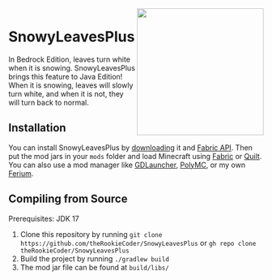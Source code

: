 <img width="250" src="https://cdn.modrinth.com/data/of7wIinq/b7e6318e3f2e84fb2fc85c08ba24f37b1d59d79f.jpeg" align="right">

# SnowyLeavesPlus

In Bedrock Edition, leaves turn white when it is snowing.
SnowyLeavesPlus brings this feature to Java Edition!
When it is snowing, leaves will slowly turn white, and when it is not, they will turn back to normal.

## Installation

You can install SnowyLeavesPlus by [downloading](https://modrinth.com/mod/snowyleavesplus) it and [Fabric API](https://modrinth.com/mod/fabric-api).
Then put the mod jars in your `mods` folder and load Minecraft using [Fabric](https://fabricmc.net/use/installer/) or [Quilt](https://quiltmc.org/install/).
You can also use a mod manager like [GDLauncher](https://gdevs.io/), [PolyMC](https://polymc.org/), or my own [Ferium](https://github.com/gorilla-devs/ferium).

## Compiling from Source

Prerequisites: JDK 17

1. Clone this repository by running `git clone https://github.com/theRookieCoder/SnowyLeavesPlus` or `gh repo clone theRookieCoder/SnowyLeavesPlus`
2. Build the project by running `./gradlew build`
3. The mod jar file can be found at `build/libs/`
